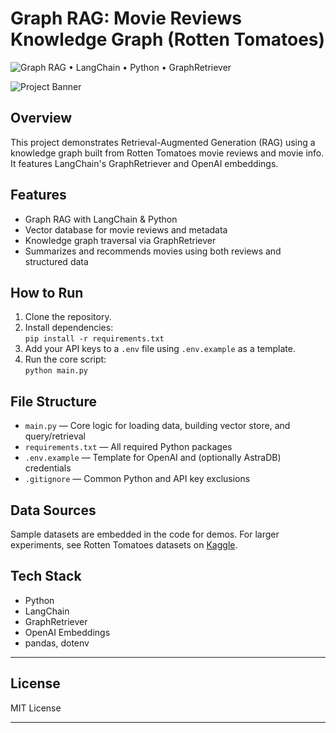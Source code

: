 # Graph RAG: Movie Reviews Knowledge Graph (Rotten Tomatoes)

![Graph RAG • LangChain • Python • GraphRetriever](https://img.shields.io/badge/Graph%20RAG-LangChain%20%7C%20Python%20%7C%20GraphRetriever-blue)

![Project Banner](graph-rag-banner.png)


## Overview

This project demonstrates Retrieval-Augmented Generation (RAG) using a knowledge graph built from Rotten Tomatoes movie reviews and movie info. It features LangChain's GraphRetriever and OpenAI embeddings.

## Features

- Graph RAG with LangChain & Python
- Vector database for movie reviews and metadata
- Knowledge graph traversal via GraphRetriever
- Summarizes and recommends movies using both reviews and structured data

## How to Run

1. Clone the repository.
2. Install dependencies:  
   `pip install -r requirements.txt`
3. Add your API keys to a `.env` file using `.env.example` as a template.
4. Run the core script:  
   `python main.py`

## File Structure

- `main.py` — Core logic for loading data, building vector store, and query/retrieval
- `requirements.txt` — All required Python packages
- `.env.example` — Template for OpenAI and (optionally AstraDB) credentials
- `.gitignore` — Common Python and API key exclusions

## Data Sources

Sample datasets are embedded in the code for demos. For larger experiments, see Rotten Tomatoes datasets on [Kaggle](https://www.kaggle.com/datasets/andrezaza/clapper-massive-rotten-tomatoes-movies-and-reviews).

## Tech Stack

- Python
- LangChain
- GraphRetriever
- OpenAI Embeddings
- pandas, dotenv

---

## License

MIT License

---

[1]: graph-rag-banner.png
